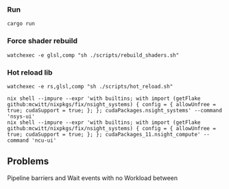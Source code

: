 

### Run
```shell
cargo run
```

### Force shader rebuild
```shell
watchexec -e glsl,comp "sh ./scripts/rebuild_shaders.sh"
```

### Hot reload lib
```shell
watchexec -e rs,glsl,comp "sh ./scripts/hot_reload.sh"
```

```shell 
nix shell --impure --expr 'with builtins; with import (getFlake github:mcwitt/nixpkgs/fix/nsight_systems) { config = { allowUnfree = true; cudaSupport = true; }; }; cudaPackages.nsight_systems' --command 'nsys-ui'
nix shell --impure --expr 'with builtins; with import (getFlake github:mcwitt/nixpkgs/fix/nsight_systems) { config = { allowUnfree = true; cudaSupport = true; }; }; cudaPackages_11.nsight_compute' --command 'ncu-ui'
```

## Problems
Pipeline barriers and Wait events with no Workload between

